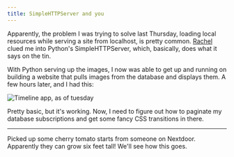 ```yaml
---
title: SimpleHTTPServer and you
---
```


Apparently, the problem I was trying to solve last Thursday, loading local resources while serving a site from localhost, is pretty common. [Rachel](http://rfol.io/) clued me into Python's SimpleHTTPServer, which, basically, does what it says on the tin.

With Python serving up the images, I now was able to get up and running on building a website that pulls images from the database and displays them. A few hours later, and I had this:

![Timeline app, as of tuesday]({{site.baseurl}}/images/timeline_monday.jpg)

Pretty basic, but it's working. Now, I need to figure out how to paginate my database subscriptions and get some fancy CSS transitions in there.

---

Picked up some cherry tomato starts from someone on Nextdoor. Apparently they can grow six feet tall! We'll see how this goes.
